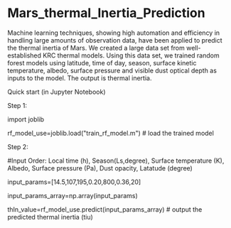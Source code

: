 # Mars_thermal_Inertia_Prediction

Machine learning techniques, showing high automation and efficiency in handling large amounts of observation data, have been applied to predict the thermal inertia of Mars. We created a large data set from well-established KRC thermal models. Using this data set, we trained random forest models using latitude, time of day, season, surface kinetic temperature, albedo, surface pressure and visible dust optical depth as inputs to the model. The output is thermal inertia.

Quick start (in Jupyter Notebook)

Step 1:

import joblib

rf_model_use=joblib.load("train_rf_model.m") # load the trained model

Step 2:      

#Input Order: Local time (h), Season(Ls,degree), Surface temperature (K), Albedo, Surface pressure (Pa), Dust opacity, Latatude (degree)

input_params=[14.5,107,195,0.20,800,0.36,20]

input_params_array=np.array(input_params)

thIn_value=rf_model_use.predict(input_params_array) # output the predicted thermal inertia (tiu)
